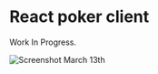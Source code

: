 # React poker client
Work In Progress.

![Screenshot March 13th](https://cloud.githubusercontent.com/assets/8494120/23879395/b2f81a3c-0844-11e7-83fb-14d0bd6c80a7.png)
